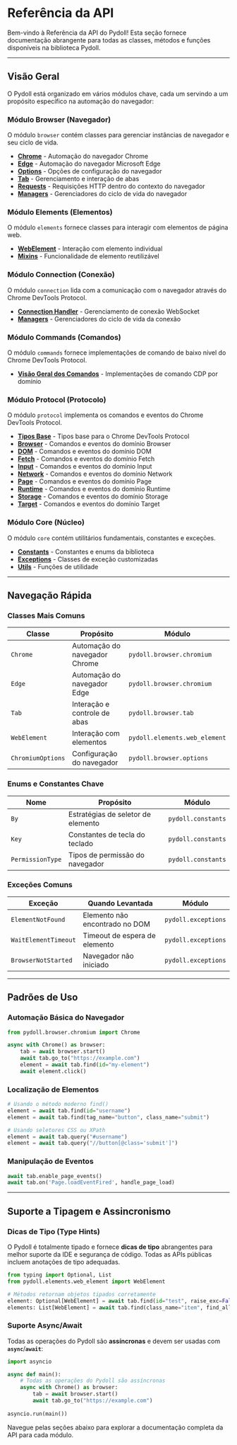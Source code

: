 # Referência da API

Bem-vindo à Referência da API do Pydoll! Esta seção fornece documentação abrangente para todas as classes, métodos e funções disponíveis na biblioteca Pydoll.

---

## Visão Geral

O Pydoll está organizado em vários módulos chave, cada um servindo a um propósito específico na automação do navegador:

### Módulo Browser (Navegador)
O módulo `browser` contém classes para gerenciar instâncias de navegador e seu ciclo de vida.

* **[Chrome](browser/chrome.md)** - Automação do navegador Chrome
* **[Edge](browser/edge.md)** - Automação do navegador Microsoft Edge
* **[Options](browser/options.md)** - Opções de configuração do navegador
* **[Tab](browser/tab.md)** - Gerenciamento e interação de abas
* **[Requests](browser/requests.md)** - Requisições HTTP dentro do contexto do navegador
* **[Managers](browser/managers.md)** - Gerenciadores do ciclo de vida do navegador

### Módulo Elements (Elementos)
O módulo `elements` fornece classes para interagir com elementos de página web.

* **[WebElement](elements/web_element.md)** - Interação com elemento individual
* **[Mixins](elements/mixins.md)** - Funcionalidade de elemento reutilizável

### Módulo Connection (Conexão)
O módulo `connection` lida com a comunicação com o navegador através do Chrome DevTools Protocol.

* **[Connection Handler](connection/connection.md)** - Gerenciamento de conexão WebSocket
* **[Managers](connection/managers.md)** - Gerenciadores do ciclo de vida da conexão

### Módulo Commands (Comandos)
O módulo `commands` fornece implementações de comando de baixo nível do Chrome DevTools Protocol.

* **[Visão Geral dos Comandos](commands/index.md)** - Implementações de comando CDP por domínio

### Módulo Protocol (Protocolo)
O módulo `protocol` implementa os comandos e eventos do Chrome DevTools Protocol.

* **[Tipos Base](protocol/base.md)** - Tipos base para o Chrome DevTools Protocol
* **[Browser](protocol/browser.md)** - Comandos e eventos do domínio Browser
* **[DOM](protocol/dom.md)** - Comandos e eventos do domínio DOM
* **[Fetch](protocol/fetch.md)** - Comandos e eventos do domínio Fetch
* **[Input](protocol/input.md)** - Comandos e eventos do domínio Input
* **[Network](protocol/network.md)** - Comandos e eventos do domínio Network
* **[Page](protocol/page.md)** - Comandos e eventos do domínio Page
* **[Runtime](protocol/runtime.md)** - Comandos e eventos do domínio Runtime
* **[Storage](protocol/storage.md)** - Comandos e eventos do domínio Storage
* **[Target](protocol/target.md)** - Comandos e eventos do domínio Target

### Módulo Core (Núcleo)
O módulo `core` contém utilitários fundamentais, constantes e exceções.

* **[Constants](core/constants.md)** - Constantes e enums da biblioteca
* **[Exceptions](core/exceptions.md)** - Classes de exceção customizadas
* **[Utils](core/utils.md)** - Funções de utilidade

---

## Navegação Rápida

### Classes Mais Comuns

| Classe | Propósito | Módulo |
|-------|---------|--------|
| `Chrome` | Automação do navegador Chrome | `pydoll.browser.chromium` |
| `Edge` | Automação do navegador Edge | `pydoll.browser.chromium` |
| `Tab` | Interação e controle de abas | `pydoll.browser.tab` |
| `WebElement` | Interação com elementos | `pydoll.elements.web_element` |
| `ChromiumOptions` | Configuração do navegador | `pydoll.browser.options` |

### Enums e Constantes Chave

| Nome | Propósito | Módulo |
|------|---------|--------|
| `By` | Estratégias de seletor de elemento | `pydoll.constants` |
| `Key` | Constantes de tecla do teclado | `pydoll.constants` |
| `PermissionType` | Tipos de permissão do navegador | `pydoll.constants` |

### Exceções Comuns

| Exceção | Quando Levantada | Módulo |
|-----------|-------------|--------|
| `ElementNotFound` | Elemento não encontrado no DOM | `pydoll.exceptions` |
| `WaitElementTimeout` | Timeout de espera de elemento | `pydoll.exceptions` |
| `BrowserNotStarted` | Navegador não iniciado | `pydoll.exceptions` |

---

## Padrões de Uso

### Automação Básica do Navegador

```python
from pydoll.browser.chromium import Chrome

async with Chrome() as browser:
    tab = await browser.start()
    await tab.go_to("https://example.com")
    element = await tab.find(id="my-element")
    await element.click()
```

### Localização de Elementos

```python
# Usando o método moderno find()
element = await tab.find(id="username")
element = await tab.find(tag_name="button", class_name="submit")

# Usando seletores CSS ou XPath
element = await tab.query("#username")
element = await tab.query("//button[@class='submit']")
```

### Manipulação de Eventos

```python
await tab.enable_page_events()
await tab.on('Page.loadEventFired', handle_page_load)
```

---

## Suporte a Tipagem e Assincronismo

### Dicas de Tipo (Type Hints)
O Pydoll é totalmente tipado e fornece **dicas de tipo** abrangentes para melhor suporte da IDE e segurança de código. Todas as APIs públicas incluem anotações de tipo adequadas.

```python
from typing import Optional, List
from pydoll.elements.web_element import WebElement

# Métodos retornam objetos tipados corretamente
element: Optional[WebElement] = await tab.find(id="test", raise_exc=False)
elements: List[WebElement] = await tab.find(class_name="item", find_all=True)
```

### Suporte Async/Await
Todas as operações do Pydoll são **assíncronas** e devem ser usadas com **`async`**/**`await`**:

```python
import asyncio

async def main():
    # Todas as operações do Pydoll são assíncronas
    async with Chrome() as browser:
        tab = await browser.start()
        await tab.go_to("https://example.com")
        
asyncio.run(main())
```

Navegue pelas seções abaixo para explorar a documentação completa da API para cada módulo.